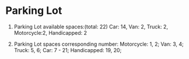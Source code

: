 # Parking Lot

1. Parking Lot available spaces:(total: 22)
   Car: 14, Van: 2, Truck: 2, Motorcycle:2, Handicapped: 2

2. Parking Lot spaces corresponding number:
   Motorcycle: 1, 2;
   Van: 3, 4;
   Truck: 5, 6;
   Car: 7 - 21;
   Handicapped: 19, 20;
